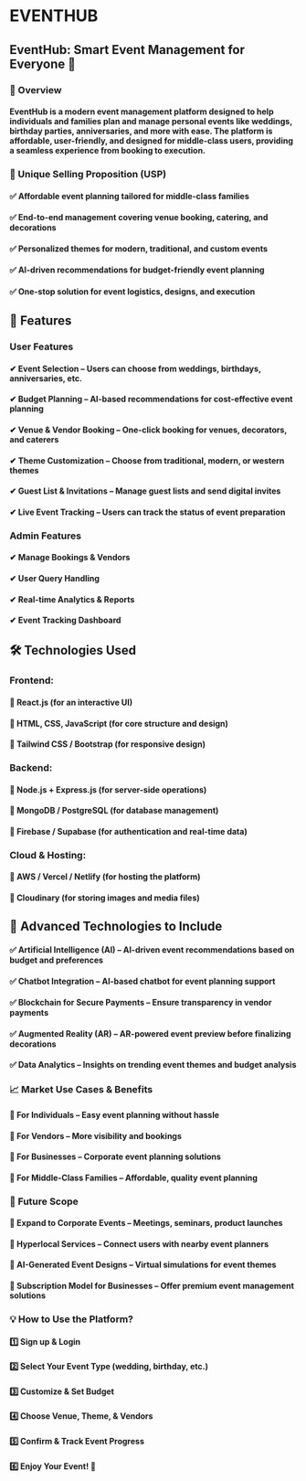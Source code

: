 # EVENTHUB
## EventHub: Smart Event Management for Everyone 🎉
### 📖 Overview
#### EventHub is a modern event management platform designed to help individuals and families plan and manage personal events like weddings, birthday parties, anniversaries, and more with ease. The platform is affordable, user-friendly, and designed for middle-class users, providing a seamless experience from booking to execution.

### 🚀 Unique Selling Proposition (USP)
#### ✅ Affordable event planning tailored for middle-class families
#### ✅ End-to-end management covering venue booking, catering, and decorations
#### ✅ Personalized themes for modern, traditional, and custom events
#### ✅ AI-driven recommendations for budget-friendly event planning
#### ✅ One-stop solution for event logistics, designs, and execution

## 🌟 Features
### User Features
#### ✔ Event Selection – Users can choose from weddings, birthdays, anniversaries, etc.
#### ✔ Budget Planning – AI-based recommendations for cost-effective event planning
#### ✔ Venue & Vendor Booking – One-click booking for venues, decorators, and caterers
#### ✔ Theme Customization – Choose from traditional, modern, or western themes
#### ✔ Guest List & Invitations – Manage guest lists and send digital invites
#### ✔ Live Event Tracking – Users can track the status of event preparation

### Admin Features
#### ✔ Manage Bookings & Vendors
#### ✔ User Query Handling
#### ✔ Real-time Analytics & Reports
#### ✔ Event Tracking Dashboard

## 🛠️ Technologies Used
### Frontend:
#### 🔹 React.js (for an interactive UI)
#### 🔹 HTML, CSS, JavaScript (for core structure and design)
#### 🔹 Tailwind CSS / Bootstrap (for responsive design)

### Backend:
#### 🔹 Node.js + Express.js (for server-side operations)
#### 🔹 MongoDB / PostgreSQL (for database management)
#### 🔹 Firebase / Supabase (for authentication and real-time data)

### Cloud & Hosting:
#### 🔹 AWS / Vercel / Netlify (for hosting the platform)
#### 🔹 Cloudinary (for storing images and media files)

## 🧠 Advanced Technologies to Include
#### ✅ Artificial Intelligence (AI) – AI-driven event recommendations based on budget and preferences
#### ✅ Chatbot Integration – AI-based chatbot for event planning support
#### ✅ Blockchain for Secure Payments – Ensure transparency in vendor payments
#### ✅ Augmented Reality (AR) – AR-powered event preview before finalizing decorations
#### ✅ Data Analytics – Insights on trending event themes and budget analysis

### 📈 Market Use Cases & Benefits
#### 🔹 For Individuals – Easy event planning without hassle
#### 🔹 For Vendors – More visibility and bookings
#### 🔹 For Businesses – Corporate event planning solutions
#### 🔹 For Middle-Class Families – Affordable, quality event planning

### 📌 Future Scope
#### 🔹 Expand to Corporate Events – Meetings, seminars, product launches
#### 🔹 Hyperlocal Services – Connect users with nearby event planners
#### 🔹 AI-Generated Event Designs – Virtual simulations for event themes
#### 🔹 Subscription Model for Businesses – Offer premium event management solutions

### 💡 How to Use the Platform?
#### 1️⃣ Sign up & Login
#### 2️⃣ Select Your Event Type (wedding, birthday, etc.)
#### 3️⃣ Customize & Set Budget
#### 4️⃣ Choose Venue, Theme, & Vendors
#### 5️⃣ Confirm & Track Event Progress
#### 6️⃣ Enjoy Your Event! 🎊

